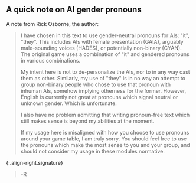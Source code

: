 ## A quick note on AI gender pronouns

A note from Rick Osborne, the author:

> I have chosen in this text to use gender-neutral pronouns for AIs: "it", "they".
> This includes AIs with female presentation (GAIA), arguably male-sounding voices (HADES), or potentially non-binary (CYAN).
> The original game uses a combination of "it" and gendered pronouns in various combinations.
>
> My intent here is not to de-personalize the AIs, nor to in any way cast them as other.
> Similarly, my use of "they" is in no way an attempt to group non-binary people who chose to use that pronoun with inhuman AIs, somehow implying otherness for the former.
> However, English is currently not great at pronouns which signal neutral or unknown gender.
> Which is unfortunate.
>
> I also have no problem admitting that writing pronoun-free text which still makes sense is beyond my abilities at the moment.
>
> If my usage here is misaligned with how you choose to use pronouns around your game table, I am truly sorry.
>You should feel free to use the pronouns which make the most sense to you and your group, and should not consider my usage in these modules normative.

{:.align-right.signature}
> -R
